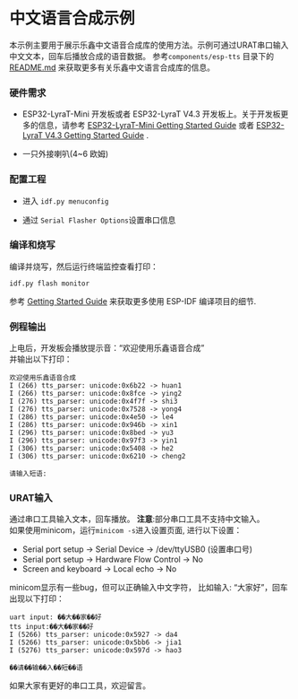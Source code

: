 # 中文语言合成示例 

本示例主要用于展示乐鑫中文语音合成库的使用方法。示例可通过URAT串口输入中文文本，回车后播放合成的语音数据。
参考`components/esp-tts` 目录下的 [README.md](../../components/esp-tts/README.md) 来获取更多有关乐鑫中文语言合成库的信息。
 

### 硬件需求

- ESP32-LyraT-Mini 开发板或者 ESP32-LyraT V4.3 开发板上。关于开发板更多的信息，请参考 [ESP32-LyraT-Mini Getting Started Guide](https://docs.espressif.com/projects/esp-adf/en/latest/get-started/get-started-esp32-lyrat-mini.html) 或者 [ESP32-LyraT V4.3 Getting Started Guide](https://docs.espressif.com/projects/esp-adf/en/latest/get-started/get-started-esp32-lyrat.html) .

- 一只外接喇叭(4~6 欧姆)

### 配置工程

* 进入 `idf.py menuconfig`

* 通过 `Serial Flasher Options`设置串口信息


### 编译和烧写

编译并烧写，然后运行终端监控查看打印：

```
idf.py flash monitor
```

参考 [Getting Started Guide](https://docs.espressif.com/projects/esp-idf/en/stable/get-started-cmake/index.html) 来获取更多使用 ESP-IDF 编译项目的细节.

### 例程输出

上电后，开发板会播放提示音：“欢迎使用乐鑫语音合成”  
并输出以下打印：

```
欢迎使用乐鑫语音合成
I (266) tts_parser: unicode:0x6b22 -> huan1
I (266) tts_parser: unicode:0x8fce -> ying2
I (276) tts_parser: unicode:0x4f7f -> shi3
I (276) tts_parser: unicode:0x7528 -> yong4
I (286) tts_parser: unicode:0x4e50 -> le4
I (286) tts_parser: unicode:0x946b -> xin1
I (296) tts_parser: unicode:0x8bed -> yu3
I (296) tts_parser: unicode:0x97f3 -> yin1
I (306) tts_parser: unicode:0x5408 -> he2
I (306) tts_parser: unicode:0x6210 -> cheng2

请输入短语:
```

### URAT输入
通过串口工具输入文本，回车播放。 **注意**:部分串口工具不支持中文输入。   
如果使用minicom，运行`minicom -s`进入设置页面, 进行以下设置：   

 - Serial port setup -> Serial Device -> /dev/ttyUSB0 (设置串口号)
 - Serial port setup -> Hardware Flow Control -> No
 - Screen and keyboard -> Local echo -> No

minicom显示有一些bug，但可以正确输入中文字符， 比如输入: “大家好”，回车出现以下打印：
```
uart input: ��大��家��好
tts input:��大��家��好
I (5266) tts_parser: unicode:0x5927 -> da4
I (5266) tts_parser: unicode:0x5bb6 -> jia1
I (5276) tts_parser: unicode:0x597d -> hao3

��请��输��入��短��语
```

如果大家有更好的串口工具，欢迎留言。
